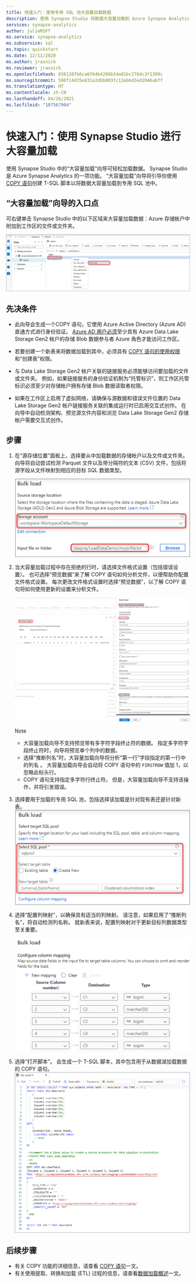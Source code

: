 ```yaml
---
title: 快速入门：使用专用 SQL 池大容量加载数据
description: 使用 Synapse Studio 将数据大容量加载到 Azure Synapse Analytics 中的专用 SQL 池中。
services: synapse-analytics
author: julieMSFT
ms.service: synapse-analytics
ms.subservice: sql
ms.topic: quickstart
ms.date: 12/11/2020
ms.author: jrasnick
ms.reviewer: jrasnick
ms.openlocfilehash: 838138fb6ca6f64b4296b54a81bc2764c3f1399c
ms.sourcegitcommit: 590f14d35e831a2dbb803fc12ebbd3ed2046abff
ms.translationtype: HT
ms.contentlocale: zh-CN
ms.lasthandoff: 04/16/2021
ms.locfileid: "107567904"
---
```

# <a name="quickstart-bulk-loading-with-synapse-studio"></a>快速入门：使用 Synapse Studio 进行大容量加载

使用 Synapse Studio 中的“大容量加载”向导可轻松加载数据。 Synapse Studio 是 Azure Synapse Analytics 的一项功能。 “大容量加载”向导将引导你使用 [COPY 语句](/sql/t-sql/statements/copy-into-transact-sql?view=azure-sqldw-latest&preserve-view=true)创建 T-SQL 脚本以将数据大容量加载到专用 SQL 池中。 

## <a name="entry-points-to-the-bulk-load-wizard"></a>“大容量加载”向导的入口点

可右键单击 Synapse Studio 中的以下区域来大容量加载数据：Azure 存储帐户中附加到工作区的文件或文件夹。

![显示右键单击存储帐户中的文件或文件夹的屏幕截图。](./sql/media/bulk-load/bulk-load-entry-point-0.png)

## <a name="prerequisites"></a>先决条件

- 此向导会生成一个COPY 语句，它使用 Azure Active Directory (Azure AD) 直通方式进行身份验证。 [Azure AD 用户必须](./sql-data-warehouse/quickstart-bulk-load-copy-tsql-examples.md#d-azure-active-directory-authentication)至少具有 Azure Data Lake Storage Gen2 帐户的存储 Blob 数据参与者 Azure 角色才能访问工作区。 

- 若要创建一个新表来将数据加载到其中，必须具有 [COPY 语句的使用权限](/sql/t-sql/statements/copy-into-transact-sql?view=azure-sqldw-latest&preserve-view=true#permissions)和“创建表”权限。

- 与 Data Lake Storage Gen2 帐户关联的链接服务必须能够访问要加载的文件或文件夹。 例如，如果链接服务的身份验证机制为“托管标识”，则工作区托管标识必须至少对存储帐户拥有存储 Blob 数据读取者权限。

- 如果在工作区上启用了虚拟网络，请确保与源数据和错误文件位置的 Data Lake Storage Gen2 帐户链接服务关联的集成运行时已启用交互式创作。 在向导中自动检测架构、预览源文件内容和浏览 Data Lake Storage Gen2 存储帐户需要交互式创作。

## <a name="steps"></a>步骤

1. 在“源存储位置”面板上，选择要从中加载数据的存储帐户以及文件或文件夹。 向导将自动尝试检测 Parquet 文件以及带分隔符的文本 (CSV) 文件，包括将源字段从文件映射到相应的目标 SQL 数据类型。 

   ![显示选择源位置的屏幕截图。](./sql/media/bulk-load/bulk-load-source-location.png)

2. 当大容量加载过程中存在拒绝的行时，请选择文件格式设置（包括错误设置）。 也可选择“预览数据”来了解 COPY 语句如何分析文件，以便帮助你配置文件格式设置。 每次更改文件格式设置时选择“预览数据”，以了解 COPY 语句将如何使用更新的设置来分析文件。

   ![显示预览数据的屏幕截图。](./sql/media/bulk-load/bulk-load-file-format-settings-preview-data.png) 

   > [!NOTE]  
   >
   > - 大容量加载向导不支持预览带有多字符字段终止符的数据。 指定多字符字段终止符时，向导将预览单个列中的数据。 
   > - 选择“推断列名”时，大容量加载向导将分析“第一行”字段指定的第一行中的列名 。 大容量加载向导会自动将 COPY 语句中的 `FIRSTROW` 值加 1，以忽略此标头行。 
   > - COPY 语句支持指定多字符行终止符。 但是，大容量加载向导不支持该操作，并将引发错误。

3. 选择要用于加载的专用 SQL 池，包括选择该加载是针对现有表还是针对新表。
   ![显示选择目标位置的屏幕截图。](./sql/media/bulk-load/bulk-load-target-location.png)
4. 选择“配置列映射”，以确保具有适当的列映射。 请注意，如果启用了“推断列名”，将自动检测列名称。 就新表来说，配置列映射对于更新目标列数据类型至关重要。

   ![显示配置列映射的屏幕截图。](./sql/media/bulk-load/bulk-load-target-location-column-mapping.png)
5. 选择“打开脚本”。 会生成一个 T-SQL 脚本，其中包含用于从数据湖加载数据的 COPY 语句。
   ![显示打开 SQL 脚本的屏幕截图。](./sql/media/bulk-load/bulk-load-target-final-script.png)

## <a name="next-steps"></a>后续步骤

- 有关 COPY 功能的详细信息，请查看 [COPY 语句](/sql/t-sql/statements/copy-into-transact-sql?view=azure-sqldw-latest&preserve-view=true#syntax)一文。
- 有关使用提取、转换和加载 (ETL) 过程的信息，请查看[数据加载概述](./sql-data-warehouse/design-elt-data-loading.md#what-is-elt)一文。

